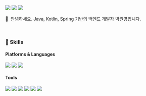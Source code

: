 <p>
  <a href="https://wyparks2.notion.site/Blog-74a594bf14344c3cb7fc091ab5fdb57c" target="_blank"><img src="https://img.shields.io/badge/Blog-DD0B78?style=flat-square&logo=GitHub%20Sponsors&logoColor=white"/></a>
  <a href="mailto:wyparks2@gmail.com" target="_blank"><img src="https://img.shields.io/badge/wyparks2@gmail.com-EA4335?style=flat-square&logo=Gmail&logoColor=white"/></a>
  <a href="https://www.linkedin.com/in/binary-park" target="_blank"><img src="https://img.shields.io/badge/LinkedIn-0A66C2?style=flat-square&logo=Linkedin&logoColor=white"/></a>
</p>

<p>
  👋&nbsp; 안녕하세요. Java, Kotlin, Spring 기반의 백엔드 개발자 박원영입니다.
</p>

<br>

### 💪 Skills
#### Platforms & Languages
<p>
  <img src="https://img.shields.io/badge/Kotlin-7F52FF?style=flat-square&logo=Kotlin&logoColor=white"/>
  <img src="https://img.shields.io/badge/Java-007396?style=flat-square&logo=Java&logoColor=white"/>
  <img src="https://img.shields.io/badge/Spring-6DB33F?style=flat-square&logo=Spring&logoColor=white"/>
</p>

#### Tools
<p>
    <img src="https://img.shields.io/badge/ApacheKafka-231F20?style=flat-square&logo=ApacheKafka&logoColor=white"/>
    <img src="https://img.shields.io/badge/MongoDB-47A248?style=flat-square&logo=MongoDB&logoColor=white"/>
    <img src="https://img.shields.io/badge/MariaDB-003545?style=flat-square&logo=MariaDB&logoColor=white"/>
    <img src="https://img.shields.io/badge/Redis-DC382D?style=flat-square&logo=Redis&logoColor=white"/>
    <img src="https://img.shields.io/badge/IntelliJIDEA-000000?style=flat-square&logo=IntelliJIDEA&logoColor=white"/>
    <img src="https://img.shields.io/badge/Git-F05032?style=flat-square&logo=Git&logoColor=white"/>
</p>

